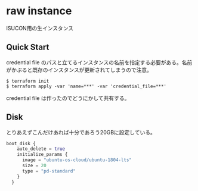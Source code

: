 # raw instance

ISUCON用の生インスタンス

## Quick Start

credential file のパスと立てるインスタンスの名前を指定する必要がある。名前がかぶると既存のインスタンスが更新されてしまうので注意。

```
$ terraform init
$ terraform apply -var 'name=***' -var 'credential_file=***'
```

credential file は作ったのでどうにかして共有する。

## Disk

とりあえずこんだけあれば十分であろう20GBに設定している。

```tf
boot_disk {
    auto_delete = true
    initialize_params {
      image = "ubuntu-os-cloud/ubuntu-1804-lts"
      size = 20
      type = "pd-standard"
    }
  }
```
